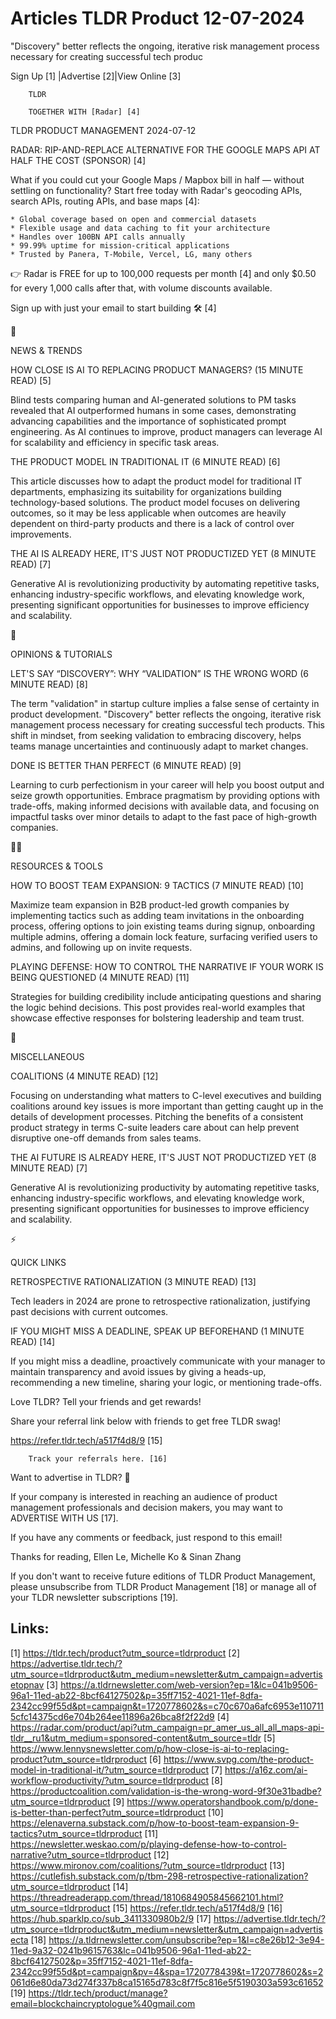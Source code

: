 # Articles TLDR Product 12-07-2024

"Discovery" better reflects the ongoing, iterative risk management
process necessary for creating successful tech produc  

 Sign Up [1] |Advertise [2]|View Online [3] 

		TLDR

		TOGETHER WITH [Radar] [4]

TLDR PRODUCT MANAGEMENT 2024-07-12

 RADAR: RIP-AND-REPLACE ALTERNATIVE FOR THE GOOGLE MAPS API AT HALF
THE COST (SPONSOR) [4] 

 What if you could cut your Google Maps / Mapbox bill in half —
without settling on functionality? Start free today with Radar's
geocoding APIs, search APIs, routing APIs, and base maps [4]:

 	* Global coverage based on open and commercial datasets
 	* Flexible usage and data caching to fit your architecture
 	* Handles over 100BN API calls annually
 	* 99.99% uptime for mission-critical applications
 	* Trusted by Panera, T-Mobile, Vercel, LG, many others

👉 Radar is FREE for up to 100,000 requests per month [4] and only
$0.50 for every 1,000 calls after that, with volume discounts
available.

Sign up with just your email to start building 🛠️ [4]

📱 

NEWS & TRENDS

 HOW CLOSE IS AI TO REPLACING PRODUCT MANAGERS? (15 MINUTE READ) [5] 

 Blind tests comparing human and AI-generated solutions to PM tasks
revealed that AI outperformed humans in some cases, demonstrating
advancing capabilities and the importance of sophisticated prompt
engineering. As AI continues to improve, product managers can leverage
AI for scalability and efficiency in specific task areas. 

 THE PRODUCT MODEL IN TRADITIONAL IT (6 MINUTE READ) [6] 

 This article discusses how to adapt the product model for traditional
IT departments, emphasizing its suitability for organizations building
technology-based solutions. The product model focuses on delivering
outcomes, so it may be less applicable when outcomes are heavily
dependent on third-party products and there is a lack of control over
improvements. 

 THE AI IS ALREADY HERE, IT'S JUST NOT PRODUCTIZED YET (8 MINUTE READ)
[7] 

 Generative AI is revolutionizing productivity by automating
repetitive tasks, enhancing industry-specific workflows, and elevating
knowledge work, presenting significant opportunities for businesses to
improve efficiency and scalability. 

🚀 

OPINIONS & TUTORIALS

 LET'S SAY “DISCOVERY”: WHY “VALIDATION” IS THE WRONG WORD (6
MINUTE READ) [8] 

 The term "validation" in startup culture implies a false sense of
certainty in product development. "Discovery" better reflects the
ongoing, iterative risk management process necessary for creating
successful tech products. This shift in mindset, from seeking
validation to embracing discovery, helps teams manage uncertainties
and continuously adapt to market changes. 

 DONE IS BETTER THAN PERFECT (6 MINUTE READ) [9] 

 Learning to curb perfectionism in your career will help you boost
output and seize growth opportunities. Embrace pragmatism by providing
options with trade-offs, making informed decisions with available
data, and focusing on impactful tasks over minor details to adapt to
the fast pace of high-growth companies. 

🧑‍💻 

RESOURCES & TOOLS

 HOW TO BOOST TEAM EXPANSION: 9 TACTICS (7 MINUTE READ) [10] 

 Maximize team expansion in B2B product-led growth companies by
implementing tactics such as adding team invitations in the onboarding
process, offering options to join existing teams during signup,
onboarding multiple admins, offering a domain lock feature, surfacing
verified users to admins, and following up on invite requests. 

 PLAYING DEFENSE: HOW TO CONTROL THE NARRATIVE IF YOUR WORK IS BEING
QUESTIONED (4 MINUTE READ) [11] 

 Strategies for building credibility include anticipating questions
and sharing the logic behind decisions. This post provides real-world
examples that showcase effective responses for bolstering leadership
and team trust. 

🎁 

MISCELLANEOUS

 COALITIONS (4 MINUTE READ) [12] 

 Focusing on understanding what matters to C-level executives and
building coalitions around key issues is more important than getting
caught up in the details of development processes. Pitching the
benefits of a consistent product strategy in terms C-suite leaders
care about can help prevent disruptive one-off demands from sales
teams. 

 THE AI FUTURE IS ALREADY HERE, IT'S JUST NOT PRODUCTIZED YET (8
MINUTE READ) [7] 

 Generative AI is revolutionizing productivity by automating
repetitive tasks, enhancing industry-specific workflows, and elevating
knowledge work, presenting significant opportunities for businesses to
improve efficiency and scalability. 

⚡ 

QUICK LINKS

 RETROSPECTIVE RATIONALIZATION (3 MINUTE READ) [13] 

 Tech leaders in 2024 are prone to retrospective rationalization,
justifying past decisions with current outcomes. 

 IF YOU MIGHT MISS A DEADLINE, SPEAK UP BEFOREHAND (1 MINUTE READ)
[14] 

 If you might miss a deadline, proactively communicate with your
manager to maintain transparency and avoid issues by giving a
heads-up, recommending a new timeline, sharing your logic, or
mentioning trade-offs. 

Love TLDR? Tell your friends and get rewards!

 Share your referral link below with friends to get free TLDR swag! 

 https://refer.tldr.tech/a517f4d8/9 [15] 

		Track your referrals here. [16]

Want to advertise in TLDR? 📰

 If your company is interested in reaching an audience of product
management professionals and decision makers, you may want to
ADVERTISE WITH US [17]. 

 If you have any comments or feedback, just respond to this email! 

Thanks for reading, 
Ellen Le, Michelle Ko & Sinan Zhang 

If you don't want to receive future editions of TLDR Product
Management, please unsubscribe from TLDR Product Management [18] or
manage all of your TLDR newsletter subscriptions [19]. 

 

Links:
------
[1] https://tldr.tech/product?utm_source=tldrproduct
[2] https://advertise.tldr.tech/?utm_source=tldrproduct&utm_medium=newsletter&utm_campaign=advertisetopnav
[3] https://a.tldrnewsletter.com/web-version?ep=1&lc=041b9506-96a1-11ed-ab22-8bcf64127502&p=35ff7152-4021-11ef-8dfa-2342cc99f55d&pt=campaign&t=1720778602&s=c70c670a6afc6953e1107115cfc14375cd6e704b264ee11896a26bca8f2f22d9
[4] https://radar.com/product/api?utm_campaign=pr_amer_us_all_all_maps-api-tldr__ru1&utm_medium=sponsored-content&utm_source=tldr
[5] https://www.lennysnewsletter.com/p/how-close-is-ai-to-replacing-product?utm_source=tldrproduct
[6] https://www.svpg.com/the-product-model-in-traditional-it/?utm_source=tldrproduct
[7] https://a16z.com/ai-workflow-productivity/?utm_source=tldrproduct
[8] https://productcoalition.com/validation-is-the-wrong-word-9f30e31badbe?utm_source=tldrproduct
[9] https://www.operatorshandbook.com/p/done-is-better-than-perfect?utm_source=tldrproduct
[10] https://elenaverna.substack.com/p/how-to-boost-team-expansion-9-tactics?utm_source=tldrproduct
[11] https://newsletter.weskao.com/p/playing-defense-how-to-control-narrative?utm_source=tldrproduct
[12] https://www.mironov.com/coalitions/?utm_source=tldrproduct
[13] https://cutlefish.substack.com/p/tbm-298-retrospective-rationalization?utm_source=tldrproduct
[14] https://threadreaderapp.com/thread/1810684905845662101.html?utm_source=tldrproduct
[15] https://refer.tldr.tech/a517f4d8/9
[16] https://hub.sparklp.co/sub_3411330980b2/9
[17] https://advertise.tldr.tech/?utm_source=tldrproduct&utm_medium=newsletter&utm_campaign=advertisecta
[18] https://a.tldrnewsletter.com/unsubscribe?ep=1&l=c8e26b12-3e94-11ed-9a32-0241b9615763&lc=041b9506-96a1-11ed-ab22-8bcf64127502&p=35ff7152-4021-11ef-8dfa-2342cc99f55d&pt=campaign&pv=4&spa=1720778439&t=1720778602&s=2061d6e80da73d274f337b8ca15165d783c8f7f5c816e5f5190303a593c61652
[19] https://tldr.tech/product/manage?email=blockchaincryptologue%40gmail.com